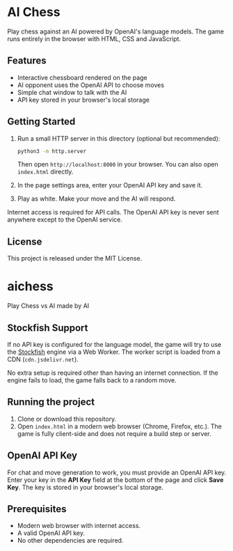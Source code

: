 # AI Chess

Play chess against an AI powered by OpenAI's language models. The game runs entirely in the browser with HTML, CSS and JavaScript.

## Features

- Interactive chessboard rendered on the page
- AI opponent uses the OpenAI API to choose moves
- Simple chat window to talk with the AI
- API key stored in your browser's local storage

## Getting Started

1. Run a small HTTP server in this directory (optional but recommended):

   ```bash
   python3 -m http.server
   ```

   Then open `http://localhost:8000` in your browser. You can also open `index.html` directly.

2. In the page settings area, enter your OpenAI API key and save it.
3. Play as white. Make your move and the AI will respond.

Internet access is required for API calls. The OpenAI API key is never sent anywhere except to the OpenAI service.

## License

This project is released under the MIT License.

# aichess
Play Chess vs AI made by AI

## Stockfish Support

If no API key is configured for the language model, the game will try to use the
[Stockfish](https://stockfishchess.org/) engine via a Web Worker. The worker
script is loaded from a CDN (`cdn.jsdelivr.net`).

No extra setup is required other than having an internet connection. If the
engine fails to load, the game falls back to a random move.

## Running the project
1. Clone or download this repository.
2. Open `index.html` in a modern web browser (Chrome, Firefox, etc.). The game is fully client-side and does not require a build step or server.

## OpenAI API Key
For chat and move generation to work, you must provide an OpenAI API key. Enter your key in the **API Key** field at the bottom of the page and click **Save Key**. The key is stored in your browser's local storage.

## Prerequisites
- Modern web browser with internet access.
- A valid OpenAI API key.
- No other dependencies are required.
